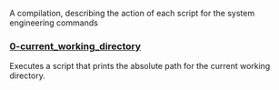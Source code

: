 A compilation, describing the action of each script for the system engineering commands

### [0-current_working_directory](0-current_working_directory)
Executes a script that prints the absolute path for the current working directory.